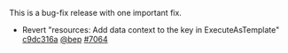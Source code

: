 

This is a bug-fix release with one important fix.

* Revert "resources: Add data context to the key in ExecuteAsTemplate" [c9dc316a](https://github.com/gohugoio/hugo/commit/c9dc316ad160e78c9dff4e75313db4cac8ea6414) [@bep](https://github.com/bep) [#7064](https://github.com/gohugoio/hugo/issues/7064)



